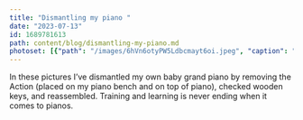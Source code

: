 ```yaml
---
title: "Dismantling my piano "
date: "2023-07-13"
id: 1689781613
path: content/blog/dismantling-my-piano.md
photoset: [{"path": "/images/6hVn6otyPW5Ldbcmayt6oi.jpeg", "caption": "Action removed", "thumbnail": "True"}, {"path": "/images/EzSCPQbJax5uABgLjWXWjt.jpeg", "caption": "Entire Action placed on bench"}, {"path": "/images/WCyHr6kRJyfcRbLXdzu3jw.jpeg", "caption": "Action placed on top of piano"}, {"path": "/images/6oD4RjhGegx27UaRTBYQWN.jpeg", "caption": "Wooden piano keys "}, {"path": "/images/L79uS5DgakFhuUQSuPVUen.jpeg", "caption": "Checking under keys and yellow backckeck"}, {"path": "/images/UrHj3MNvc69KZYSekZEzrJ.jpeg", "caption": "Reassembled like a puzzle\ud83c\udfb9"}]
---
```

In these pictures I’ve dismantled my own baby grand piano by removing the Action (placed on my piano bench and on top of piano), checked wooden keys, and reassembled. Training and learning is never ending when it comes to pianos.
